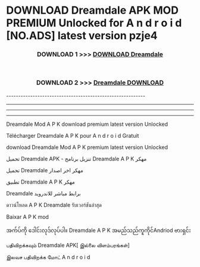 # DOWNLOAD Dreamdale  APK MOD PREMIUM Unlocked for A n d r o i d [NO.ADS] latest version pzje4 



<div align="center">

<h3>DOWNLOAD 1 >>> <a href="https://getmod2.web.app/?judul=Dreamdale ">DOWNLOAD Dreamdale </a></h3><br>

<h3>DOWNLOAD 2 >>> <a href="https://getmod2.web.app/?judul=Dreamdale ">Dreamdale  DOWNLOAD </a></h3>

</div>
----------------------------------------------------------

----------------------------------------------------------

----------------------------------------------------------

----------------------------------------------------------

Dreamdale  Mod A P K download premium latest version Unlocked

Télécharger Dreamdale  A P K pour A n d r o i d Gratuit

download Dreamdale  Mod A P K premium latest version Unlocked

تحميل Dreamdale  APK - تنزيل برنامج Dreamdale  A P K مهكر

تحميل Dreamdale  مهكر اخر اصدار

تطبيق Dreamdale  A P K مهكر

Dreamdale  برابط مباشر للاندرويد

ดาวน์โหลด A P K Dreamdale  รับเวอร์ชันล่าสุด

Baixar A P K mod

အက်ပ်ကို ဒေါင်းလုဒ်လုပ်ပါ။ Dreamdale  A P K အမည်သည်ကူကိုင်Andriod ဗားရှင်း

பதிவிறக்கவும் Dreamdale  APK[ இல்லை விளம்பரங்கள்] 
 
இலவச பதிவிறக்க மோட் A n d r o i d



